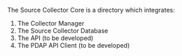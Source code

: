 The Source Collector Core is a directory which integrates:
1. The Collector Manager
2. The Source Collector Database
3. The API (to be developed)
4. The PDAP API Client (to be developed)